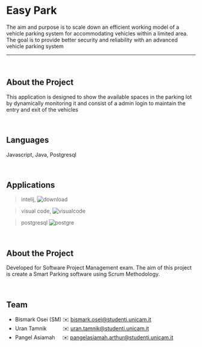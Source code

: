 **<h1>Easy Park</h1>**

The aim and purpose is to scale down an efficient working model of a vehicle parking system for accommodating vehicles within a limited area. The goal is to provide better security and reliability with an advanced vehicle parking system


***
</br>

**<h2>About the Project</h2>**

This application is designed to show the available spaces in the parking lot by dynamically monitoring it and consist of a admin login to maintain the entry and exit of the vehicles

</br>

**<h2>Languages</h2>**

Javascript,
Java,
Postgresql

</br>

**<h2>Applications</h2>**


>intelij,
![download](https://user-images.githubusercontent.com/75087166/141704122-8aae12e8-2e52-48a5-a1bb-a3b09e5f6cda.jpg)

>visual code,
![visualcode](https://user-images.githubusercontent.com/75087166/141704277-788aebf4-ffde-4573-b36a-3eca6e5f78a7.jpg)

>postgresql
![postgre](https://user-images.githubusercontent.com/75087166/141704150-048722b1-1cb4-4654-8c07-5bfc6ece2ca0.png)

</br>

**<h2>About the Project</h2>**

Developed for Software Project Management exam. The aim of this project is create a Smart Parking software using Scrum Methodology.

</br>

**<h2>Team</h2>**

- Bismark Osei (SM) :envelope:	bismark.osei@studenti.unicam.it
- Uran Tamnik    &nbsp; &nbsp; &nbsp; &nbsp; &nbsp; :envelope:	  uran.tamnik@studenti.unicam.it
- Pangel Asiamah  &nbsp; &nbsp;  :envelope:	 pangelasiamah.arthur@studenti.unicam.it
